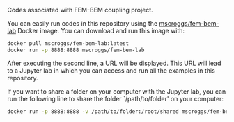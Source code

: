 Codes associated with FEM-BEM coupling project.

You can easily run codes in this repository using the [mscroggs/fem-bem-lab](https://hub.docker.com/r/mscroggs/fem-bem-lab) Docker image.
You can download and run this image with:

```bash
docker pull mscroggs/fem-bem-lab:latest
docker run -p 8888:8888 mscroggs/fem-bem-lab
```

After executing the second line, a URL will be displayed. This URL will lead to a Jupyter lab
in which you can access and run all the examples in this repository.

If you want to share a folder on your computer with the Jupyter lab, you can run the following line
to share the folder `/path/to/folder' on your computer:

```bash
docker run -p 8888:8888 -v /path/to/folder:/root/shared mscroggs/fem-bem-lab
```
